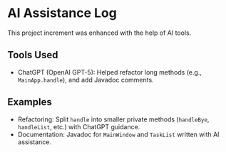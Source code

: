 # AI Assistance Log

This project increment was enhanced with the help of AI tools.

## Tools Used
- ChatGPT (OpenAI GPT-5): Helped refactor long methods (e.g., `MainApp.handle`), and add Javadoc comments.

## Examples
- Refactoring: Split `handle` into smaller private methods (`handleBye`, `handleList`, etc.) with ChatGPT guidance.
- Documentation: Javadoc for `MainWindow` and `TaskList` written with AI assistance.